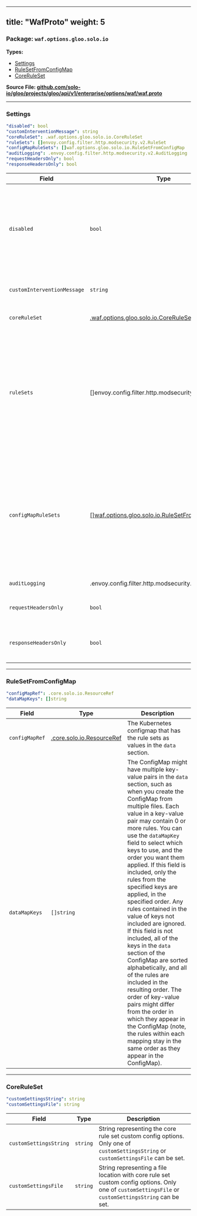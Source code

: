
---
title: "WafProto"
weight: 5
---

<!-- Code generated by solo-kit. DO NOT EDIT. -->


### Package: `waf.options.gloo.solo.io` 
**Types:**


- [Settings](#settings)
- [RuleSetFromConfigMap](#rulesetfromconfigmap)
- [CoreRuleSet](#coreruleset)
  



**Source File: [github.com/solo-io/gloo/projects/gloo/api/v1/enterprise/options/waf/waf.proto](https://github.com/solo-io/gloo/blob/main/projects/gloo/api/v1/enterprise/options/waf/waf.proto)**





---
### Settings



```yaml
"disabled": bool
"customInterventionMessage": string
"coreRuleSet": .waf.options.gloo.solo.io.CoreRuleSet
"ruleSets": []envoy.config.filter.http.modsecurity.v2.RuleSet
"configMapRuleSets": []waf.options.gloo.solo.io.RuleSetFromConfigMap
"auditLogging": .envoy.config.filter.http.modsecurity.v2.AuditLogging
"requestHeadersOnly": bool
"responseHeadersOnly": bool

```

| Field | Type | Description |
| ----- | ---- | ----------- | 
| `disabled` | `bool` | Disable waf on this resource (if omitted defaults to false). If a route/virtual host is configured with WAF, you must explicitly disable its WAF, i.e., it will not inherit the disabled status of its parent. |
| `customInterventionMessage` | `string` | Custom massage to display if an intervention occurs. |
| `coreRuleSet` | [.waf.options.gloo.solo.io.CoreRuleSet](../waf.proto.sk/#coreruleset) | Add OWASP core rule set if nil will not be added. |
| `ruleSets` | []envoy.config.filter.http.modsecurity.v2.RuleSet | Custom rule sets to add. Any subsequent changes to the rules in these files are not automatically updated. To update rules from files, version and update the file name. If you want dynamically updated rules, use the `configMapRuleSets` option instead. |
| `configMapRuleSets` | [[]waf.options.gloo.solo.io.RuleSetFromConfigMap](../waf.proto.sk/#rulesetfromconfigmap) | Kubernetes configmaps with the rule sets that you want to use. The rules must be in the value of the key-value mappings in the `data` field of the configmap. Subsequent updates to the configmap values are dynamically updated in the configuration. |
| `auditLogging` | .envoy.config.filter.http.modsecurity.v2.AuditLogging | Audit Log settings. |
| `requestHeadersOnly` | `bool` | Only process request headers, not buffering the request body. |
| `responseHeadersOnly` | `bool` | Only process response headers, not buffering the response body. |




---
### RuleSetFromConfigMap



```yaml
"configMapRef": .core.solo.io.ResourceRef
"dataMapKeys": []string

```

| Field | Type | Description |
| ----- | ---- | ----------- | 
| `configMapRef` | [.core.solo.io.ResourceRef](../../../../../../../../../solo-kit/api/v1/ref.proto.sk/#resourceref) | The Kubernetes configmap that has the rule sets as values in the `data` section. |
| `dataMapKeys` | `[]string` | The ConfigMap might have multiple key-value pairs in the `data` section, such as when you create the ConfigMap from multiple files. Each value in a key-value pair may contain 0 or more rules. You can use the `dataMapKey` field to select which keys to use, and the order you want them applied. If this field is included, only the rules from the specified keys are applied, in the specified order. Any rules contained in the value of keys not included are ignored. If this field is not included, all of the keys in the `data` section of the ConfigMap are sorted alphabetically, and all of the rules are included in the resulting order. The order of key-value pairs might differ from the order in which they appear in the ConfigMap (note, the rules within each mapping stay in the same order as they appear in the ConfigMap). |




---
### CoreRuleSet



```yaml
"customSettingsString": string
"customSettingsFile": string

```

| Field | Type | Description |
| ----- | ---- | ----------- | 
| `customSettingsString` | `string` | String representing the core rule set custom config options. Only one of `customSettingsString` or `customSettingsFile` can be set. |
| `customSettingsFile` | `string` | String representing a file location with core rule set custom config options. Only one of `customSettingsFile` or `customSettingsString` can be set. |





<!-- Start of HubSpot Embed Code -->
<script type="text/javascript" id="hs-script-loader" async defer src="//js.hs-scripts.com/5130874.js"></script>
<!-- End of HubSpot Embed Code -->
